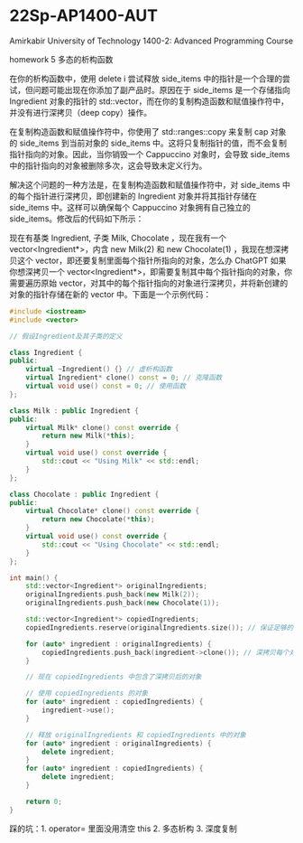 # 22Sp-AP1400-AUT
Amirkabir University of Technology 1400-2: Advanced Programming Course

homework 5 多态的析构函数

在你的析构函数中，使用 delete i 尝试释放 side_items 中的指针是一个合理的尝试，但问题可能出现在你添加了副产品时。原因在于 side_items 是一个存储指向 Ingredient 对象的指针的 std::vector，而在你的复制构造函数和赋值操作符中，并没有进行深拷贝（deep copy）操作。

在复制构造函数和赋值操作符中，你使用了 std::ranges::copy 来复制 cap 对象的 side_items 到当前对象的 side_items 中。这将只复制指针的值，而不会复制指针指向的对象。因此，当你销毁一个 Cappuccino 对象时，会导致 side_items 中的指针指向的对象被删除多次，这会导致未定义行为。

解决这个问题的一种方法是，在复制构造函数和赋值操作符中，对 side_items 中的每个指针进行深拷贝，即创建新的 Ingredient 对象并将其指针存储在 side_items 中。这样可以确保每个 Cappuccino 对象拥有自己独立的 side_items。修改后的代码如下所示：

现在有基类 Ingredient, 子类 Milk, Chocolate ，现在我有一个 vector<Ingredient*>，内含 new Milk(2) 和 new Chocolate(1) ，我现在想深拷贝这个 vector，即还要复制里面每个指针所指向的对象，怎么办
ChatGPT
如果你想深拷贝一个 vector<Ingredient*>，即需要复制其中每个指针指向的对象，你需要遍历原始 vector，对其中的每个指针指向的对象进行深拷贝，并将新创建的对象的指针存储在新的 vector 中。下面是一个示例代码：

```cpp
#include <iostream>
#include <vector>

// 假设Ingredient及其子类的定义

class Ingredient {
public:
    virtual ~Ingredient() {} // 虚析构函数
    virtual Ingredient* clone() const = 0; // 克隆函数
    virtual void use() const = 0; // 使用函数
};

class Milk : public Ingredient {
public:
    virtual Milk* clone() const override {
        return new Milk(*this);
    }
    virtual void use() const override {
        std::cout << "Using Milk" << std::endl;
    }
};

class Chocolate : public Ingredient {
public:
    virtual Chocolate* clone() const override {
        return new Chocolate(*this);
    }
    virtual void use() const override {
        std::cout << "Using Chocolate" << std::endl;
    }
};

int main() {
    std::vector<Ingredient*> originalIngredients;
    originalIngredients.push_back(new Milk(2));
    originalIngredients.push_back(new Chocolate(1));

    std::vector<Ingredient*> copiedIngredients;
    copiedIngredients.reserve(originalIngredients.size()); // 保证足够的空间

    for (auto* ingredient : originalIngredients) {
        copiedIngredients.push_back(ingredient->clone()); // 深拷贝每个对象并存储指针
    }

    // 现在 copiedIngredients 中包含了深拷贝后的对象

    // 使用 copiedIngredients 的对象
    for (auto* ingredient : copiedIngredients) {
        ingredient->use();
    }

    // 释放 originalIngredients 和 copiedIngredients 中的对象
    for (auto* ingredient : originalIngredients) {
        delete ingredient;
    }
    for (auto* ingredient : copiedIngredients) {
        delete ingredient;
    }

    return 0;
}

```

踩的坑：1. operator= 里面没用清空 this 2. 多态析构 3. 深度复制

